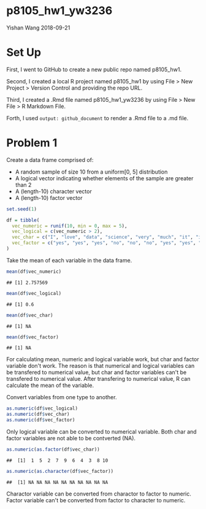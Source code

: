 p8105\_hw1\_yw3236
================
Yishan Wang
2018-09-21

Set Up
======

First, I went to GitHub to create a new public repo named p8105\_hw1.

Second, I created a local R project named p8105\_hw1 by using File &gt; New Project &gt; Version Control and providing the repo URL.

Third, I created a .Rmd file named p8105\_hw1\_yw3236 by using File &gt; New File &gt; R Markdown File.

Forth, I used `output: github_document` to render a .Rmd file to a .md file.

Problem 1
=========

Create a data frame comprised of:

-   A random sample of size 10 from a uniform\[0, 5\] distribution
-   A logical vector indicating whether elements of the sample are greater than 2
-   A (length-10) character vector
-   A (length-10) factor vector

``` r
set.seed(1)

df = tibble(
  vec_numeric = runif(10, min = 0, max = 5),
  vec_logical = c(vec_numeric > 2),
  vec_char = c("I", "love", "data", "science", "very", "much", "it", "is", "so", "wonderful"),
  vec_factor = c("yes", "yes", "yes", "no", "no", "no", "yes", "yes", "no", "no")
)
```

Take the mean of each variable in the data frame.

``` r
mean(df$vec_numeric)
```

    ## [1] 2.757569

``` r
mean(df$vec_logical)
```

    ## [1] 0.6

``` r
mean(df$vec_char)
```

    ## [1] NA

``` r
mean(df$vec_factor)
```

    ## [1] NA

For calculating mean, numeric and logical variable work, but char and factor variable don't work. The reason is that numerical and logical variables can be transfered to numerical value, but char and factor variables can't be transfered to numerical value. After transfering to numerical value, R can calculate the mean of the variable.

Convert variables from one type to another.

``` r
as.numeric(df$vec_logical)
as.numeric(df$vec_char) 
as.numeric(df$vec_factor)
```

Only logical variable can be converted to numerical variable. Both char and factor variables are not able to be contverted (NA).

``` r
as.numeric(as.factor(df$vec_char))
```

    ##  [1]  1  5  2  7  9  6  4  3  8 10

``` r
as.numeric(as.character(df$vec_factor))
```

    ##  [1] NA NA NA NA NA NA NA NA NA NA

Charactor variable can be converted from charactor to factor to numeric. Factor variable can't be converted from factor to character to numeric.
